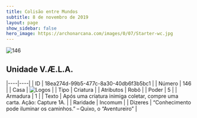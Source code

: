 ```yaml
---
title: Colisão entre Mundos
subtitle: 8 de novembro de 2019
layout: page
show_sidebar: false
hero_image: https://archonarcana.com/images/0/07/Starter-wc.jpg
---
```


![146](https://cdn.keyforgegame.com/media/card_front/pt/452_146_4FF5VV7MVQ43_pt.png)

## Unidade V.Æ.L.A.

|----|----|
| ID | 18ea274d-99b5-477c-8a30-40db6f3b5bc1 |
| Número | 146 |
| Casa | ![Logos](https://archonarcana.com/images/thumb/c/ce/Logos.png/22px-Logos.png "Logos") |
| Tipo | Criatura |
| Atributos | Robô |
| Poder | 5 |
| Armadura | 1 |
| Texto | Após uma criatura inimiga coletar, compre uma carta. Ação: Capture 1A. |
| Raridade | Incomum |
| Dizeres | “Conhecimento pode iluminar os caminhos.” – Quixo, o “Aventureiro” |
